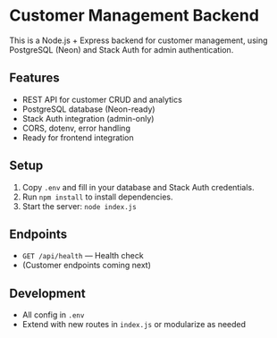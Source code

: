 # Customer Management Backend

This is a Node.js + Express backend for customer management, using PostgreSQL (Neon) and Stack Auth for admin authentication.

## Features
- REST API for customer CRUD and analytics
- PostgreSQL database (Neon-ready)
- Stack Auth integration (admin-only)
- CORS, dotenv, error handling
- Ready for frontend integration

## Setup
1. Copy `.env` and fill in your database and Stack Auth credentials.
2. Run `npm install` to install dependencies.
3. Start the server: `node index.js`

## Endpoints
- `GET /api/health` — Health check
- (Customer endpoints coming next)

## Development
- All config in `.env`
- Extend with new routes in `index.js` or modularize as needed
